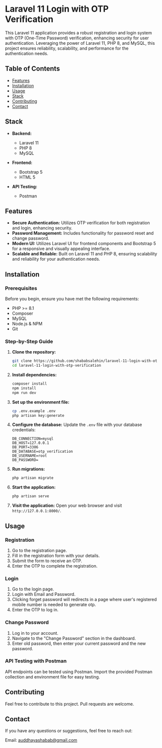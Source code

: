 # Laravel 11 Login with OTP Verification

This Laravel 11 application provides a robust registration and login system with OTP (One-Time Password) verification, enhancing security for user authentication. Leveraging the power of Laravel 11, PHP 8, and MySQL, this project ensures reliability, scalability, and performance for the authentication needs.


## Table of Contents
- [Features](#features)
- [Installation](#installation)
- [Usage](#usage)
- [Stack](#stack)
- [Contributing](#contributing)
- [Contact](#contact)

## Stack

- **Backend:**
  - Laravel 11
  - PHP 8
  - MySQL

- **Frontend:**
  - Bootstrap 5
  - HTML 5

- **API Testing:**
  - Postman

## Features
- **Secure Authentication:** Utilizes OTP verification for both registration and login, enhancing security.
- **Password Management:** Includes functionality for password reset and change password.
- **Modern UI:** Utilizes Laravel UI for frontend components and Bootstrap 5 for a responsive and visually appealing interface.
- **Scalable and Reliable:** Built on Laravel 11 and PHP 8, ensuring scalability and reliability for your authentication needs.

## Installation

### Prerequisites
Before you begin, ensure you have met the following requirements:
- PHP >= 8.1
- Composer
- MySQL
- Node.js & NPM
- Git

### Step-by-Step Guide

1. **Clone the repository:**
    ```bash
    git clone https://github.com/shababsalehin/laravel-11-login-with-otp-verification.git
    cd laravel-11-login-with-otp-verification
    ```

2. **Install dependencies:**
    ```bash
    composer install
    npm install
    npm run dev
    ```

3. **Set up the environment file:**
    ```bash
    cp .env.example .env
    php artisan key:generate
    ```

4. **Configure the database:**
    Update the `.env` file with your database credentials:
    ```env
    DB_CONNECTION=mysql
    DB_HOST=127.0.0.1
    DB_PORT=3306
    DB_DATABASE=otp_verification
    DB_USERNAME=root
    DB_PASSWORD=
    ```

5. **Run migrations:**
    ```bash
    php artisan migrate
    ```

6. **Start the application:**
    ```bash
    php artisan serve
    ```

7. **Visit the application:**
    Open your web browser and visit `http://127.0.0.1:8000/`.

## Usage

### Registration
1. Go to the registration page.
2. Fill in the registration form with your details.
3. Submit the form to receive an OTP.
4. Enter the OTP to complete the registration.

### Login
1. Go to the login page.
2. Login with Email and Password.
3. Clicking forget password will redirects in a page where user's registered mobile number is needed to generate otp.
4. Enter the OTP to log in.

### Change Password
1. Log in to your account.
2. Navigate to the "Change Password" section in the dashboard.
3. Enter old password, then enter your current password and the new password.

### API Testing with Postman
API endpoints can be tested using Postman. Import the provided Postman collection and environment file for easy testing.


## Contributing

Feel free to contribute to this project. Pull requests are welcome.

## Contact

If you have any questions or suggestions, feel free to reach out:

Email: auddhayashabab@gmail.com
